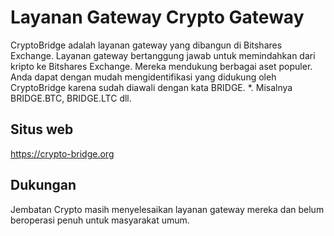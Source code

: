 # Layanan Gateway Crypto Gateway

CryptoBridge adalah layanan gateway yang dibangun di Bitshares Exchange. Layanan gateway bertanggung jawab untuk memindahkan dari kripto ke Bitshares Exchange. Mereka mendukung berbagai aset populer. Anda dapat dengan mudah mengidentifikasi yang didukung oleh CryptoBridge karena sudah diawali dengan kata BRIDGE. *. Misalnya BRIDGE.BTC, BRIDGE.LTC dll.

## Situs web

<https://crypto-bridge.org>

## Dukungan

Jembatan Crypto masih menyelesaikan layanan gateway mereka dan belum beroperasi penuh untuk masyarakat umum.
